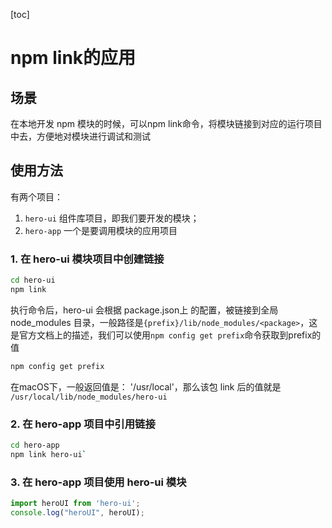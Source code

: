 [toc] 
# npm link的应用

## 场景

在本地开发 npm 模块的时候，可以npm link命令，将模块链接到对应的运行项目中去，方便地对模块进行调试和测试

## 使用方法

有两个项目：

1. `hero-ui` 组件库项目，即我们要开发的模块；
2. `hero-app` 一个是要调用模块的应用项目

### 1. 在 hero-ui 模块项目中创建链接

```bash
cd hero-ui
npm link
```

执行命令后，hero-ui 会根据 package.json上 的配置，被链接到全局 node_modules 目录，一般路径是`{prefix}/lib/node_modules/<package>`，这是官方文档上的描述，我们可以使用`npm config get prefix`命令获取到prefix的值

```bash
npm config get prefix
```

在macOS下，一般返回值是： '/usr/local'，那么该包 link 后的值就是 `/usr/local/lib/node_modules/hero-ui`

### 2. 在 hero-app 项目中引用链接

```bash
cd hero-app
npm link hero-ui`
```

### 3. 在 hero-app 项目使用 hero-ui 模块

```jsx
import heroUI from 'hero-ui';
console.log("heroUI", heroUI);
```